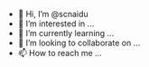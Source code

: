 - 👋 Hi, I’m @scnaidu
- 👀 I’m interested in ...
- 🌱 I’m currently learning ...
- 💞️ I’m looking to collaborate on ...
- 📫 How to reach me ...

<!---
scnaidu/scnaidu is a ✨ special ✨ repository because its `README.md` (this file) appears on your GitHub profile.
You can click the Preview link to take a look at your changes.
--->
